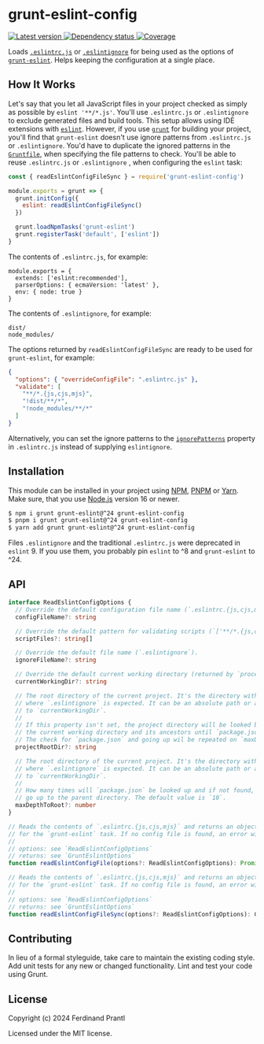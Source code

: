 # grunt-eslint-config

[![Latest version](https://img.shields.io/npm/v/grunt-eslint-config)
 ![Dependency status](https://img.shields.io/librariesio/release/npm/grunt-eslint-config)
](https://www.npmjs.com/package/grunt-eslint-config)
[![Coverage](https://codecov.io/gh/prantlf/grunt-eslint-config/branch/master/graph/badge.svg)](https://codecov.io/gh/prantlf/grunt-eslint-config)

Loads [`.eslintrc.js`] or [`.eslintignore`] for being used as the options of [`grunt-eslint`]. Helps keeping the configuration at a single place.

## How It Works

Let's say that you let all JavaScript files in your project checked as simply as possible by `eslint '**/*.js'`. You'll use `.eslintrc.js` or `.eslintignore` to exclude generated files and build tools. This setup allows using IDE extensions with [`eslint`]. However, if you use [`grunt`] for building your project, you'll find that `grunt-eslint` doesn't use ignore patterns from `.eslintrc.js` or `.eslintignore`. You'd have to duplicate the ignored patterns in the [`Gruntfile`], when specifying the file patterns to check. You'll be able to reuse `.eslintrc.js` or `.eslintignore` , when configuring the `eslint` task:

```js
const { readEslintConfigFileSync } = require('grunt-eslint-config')

module.exports = grunt => {
  grunt.initConfig({
    eslint: readEslintConfigFileSync()
  })

  grunt.loadNpmTasks('grunt-eslint')
  grunt.registerTask('default', ['eslint'])
}
```

The contents of `.eslintrc.js`, for example:

```
module.exports = {
  extends: ['eslint:recommended'],
  parserOptions: { ecmaVersion: 'latest' },
  env: { node: true }
}
```

The contents of `.eslintignore`, for example:

```
dist/
node_modules/
```

The options returned by `readEslintConfigFileSync` are ready to be used for `grunt-eslint`, for example:

```json
{
  "options": { "overrideConfigFile": ".eslintrc.js" },
  "validate": [
    "**/*.{js,cjs,mjs}",
    "!dist/**/*",
    "!node_modules/**/*"
  ]
}
```

Alternatively, you can set the ignore patterns to the [`ignorePatterns`] property in `.eslintrc.js` instead of supplying `eslintignore`.

## Installation

This module can be installed in your project using [NPM], [PNPM] or [Yarn]. Make sure, that you use [Node.js] version 16 or newer.

```sh
$ npm i grunt grunt-eslint@^24 grunt-eslint-config
$ pnpm i grunt grunt-eslint@^24 grunt-eslint-config
$ yarn add grunt grunt-eslint@^24 grunt-eslint-config
```

Files `.eslintignore` and the traditional `.eslintrc.js` were deprecated in `eslint` 9. If you use them, you probably pin `eslint` to ^8 and `grunt-eslint` to ^24.

## API

```ts
interface ReadEslintConfigOptions {
  // Override the default configuration file name (`.eslintrc.{js,cjs,mjs}`).
  configFileName?: string

  // Override the default pattern for validating scripts (`['**/*.{js,cjs,mjs}']`).
  scriptFiles?: string[]

  // Override the default file name (`.eslintignore`).
  ignoreFileName?: string

  // Override the default current working directory (returned by `process.cwd()`).
  currentWorkingDir?: string

  // The root directory of the current project. It's the directory with `package.json`,
  // where `.eslintignore` is expected. It can be an absolute path or a path relative
  // to `currentWorkingDir`.
  //
  // If this property isn't set, the project directory will be looked by traversing
  // the current working directory and its ancestors until `package.json` is found.
  // The check for `package.json` and going up wil be repeated on `maxDepthToRoot` times.
  projectRootDir?: string

  // The root directory of the current project. It's the directory with `package.json`,
  // where `.eslintignore` is expected. It can be an absolute path or a path relative
  // to `currentWorkingDir`.
  // 
  // How many times will `package.json` be looked up and if not found,
  // go up to the parent directory. The default value is `10`.
  maxDepthToRoot?: number
}

// Reads the contents of `.eslintrc.{js,cjs,mjs}` and returns an object with options
// for the `grunt-eslint` task. If no config file is found, an error will be thrown.
//
// options: see `ReadEslintConfigOptions`
// returns: see `GruntEslintOptions`
function readEslintConfigFile(options?: ReadEslintConfigOptions): Promise<GruntEslintOptions>

// Reads the contents of `.eslintrc.{js,cjs,mjs}` and returns an object with options
// for the `grunt-eslint` task. If no config file is found, an error will be thrown.
//
// options: see `ReadEslintConfigOptions`
// returns: see `GruntEslintOptions`
function readEslintConfigFileSync(options?: ReadEslintConfigOptions): GruntEslintOptions
```

## Contributing

In lieu of a formal styleguide, take care to maintain the existing coding style.  Add unit tests for any new or changed functionality. Lint and test your code using Grunt.

## License

Copyright (c) 2024 Ferdinand Prantl

Licensed under the MIT license.

[Node.js]: http://nodejs.org/
[NPM]: https://www.npmjs.com/
[PNPM]: https://pnpm.io/
[Yarn]: https://yarnpkg.com/
[`.eslintrc.js`]: https://eslint.org/docs/v8.x/use/configure/configuration-files
[`.eslintignore`]: https://eslint.org/docs/latest/use/configure/ignore-deprecated#the-eslintignore-file
[`ignorePatterns`]: https://eslint.org/docs/latest/use/configure/ignore-deprecated#ignorepatterns-in-config-files
[`grunt-eslint`]: https://github.com/sindresorhus/grunt-eslint/tree/v24.3.0
[`eslint`]: https://eslint.org/docs/v8.x/
[`grunt`]: https://gruntjs.com/
[`Gruntfile`]: https://gruntjs.com/sample-gruntfile
